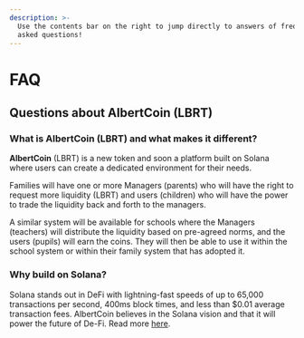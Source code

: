 ```yaml
---
description: >-
  Use the contents bar on the right to jump directly to answers of frequently
  asked questions!
---
```


# FAQ

## **Questions about** AlbertCoin (LBRT)

### **What is AlbertCoin (LBRT) and what makes it different?**

**AlbertCoin** (LBRT) is a new token and soon a platform built on Solana where users can create a dedicated environment for their needs.&#x20;

Families will have one or more Managers (parents) who will have the right to request more liquidity (LBRT) and users (children) who will have the power to trade the liquidity back and forth to the managers.

A similar system will be available for schools where the Managers (teachers) will distribute the liquidity based on pre-agreed norms, and the users (pupils) will earn the coins. They will then be able to use it within the school system or within their family system that has adopted it.

### **Why build on Solana?**

Solana stands out in DeFi with lightning-fast speeds of up to 65,000 transactions per second, 400ms block times, and less than $0.01 average transaction fees. AlbertCoin believes in the Solana vision and that it will power the future of De-Fi. Read more [here](https://medium.com/solana-labs/why-solana-8c927d58ba06).&#x20;
